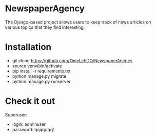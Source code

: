 # NewspaperAgency

The Django-based project allows users to keep track of news articles on various topics that they find interesting.

# Installation
- git clone https://github.com/OmeLchDO/NewspaperAgency
- source venv/bin/activate
- pip install -r requirements.txt
- python manage.py migrate
- python manage.py runserver

# Check it out
Superuser:
- login: adminuser
- password: qqqqqqq1
